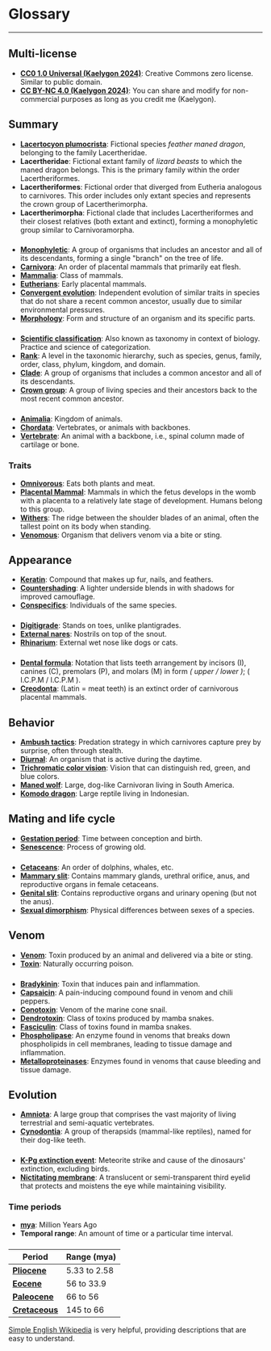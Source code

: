 
# Glossary
---

## Multi-license
- **[CC0 1.0 Universal (Kaelygon 2024)](https://creativecommons.org/public-domain/cc0/)**: Creative Commons zero license. Similar to public domain.
- **[CC BY-NC 4.0 (Kaelygon 2024)](https://creativecommons.org/licenses/by-nc/4.0/)**: You can share and modify for non-commercial purposes as long as you credit me (Kaelygon).
## Summary
- **[Lacertocyon plumocrista](https://github.com/Kaelygon/Lacertocyon-plumocrista)**: Fictional species *feather maned dragon*, belonging to the family Lacertheridae.
- **Lacertheridae**: Fictional extant family of *lizard beasts* to which the maned dragon belongs. This is the primary family within the order Lacertheriformes.
- **Lacertheriformes**: Fictional order that diverged from Eutheria analogous to carnivores. This order includes only extant species and represents the crown group of Lacertherimorpha.
- **Lacertherimorpha**: Fictional clade that includes Lacertheriformes and their closest relatives (both extant and extinct), forming a monophyletic group similar to Carnivoramorpha.
###
- **[Monophyletic](https://en.wikipedia.org/wiki/Monophyly)**: A group of organisms that includes an ancestor and all of its descendants, forming a single "branch" on the tree of life.
- **[Carnivora](https://en.wikipedia.org/wiki/Carnivora)**: An order of placental mammals that primarily eat flesh.
- **[Mammalia](https://en.wikipedia.org/wiki/Mammal)**: Class of mammals.
- **[Eutherians](https://en.wikipedia.org/wiki/Eutheria)**: Early placental mammals.
- **[Convergent evolution](https://en.wikipedia.org/wiki/Convergent_evolution)**: Independent evolution of similar traits in species that do not share a recent common ancestor, usually due to similar environmental pressures.
- **[Morphology](https://en.wikipedia.org/wiki/Morphology_(biology))**: Form and structure of an organism and its specific parts.
###
- **[Scientific classification](https://en.wikipedia.org/wiki/Taxonomy_(biology))**: Also known as taxonomy in context of biology. Practice and science of categorization.
- **[Rank](https://en.wikipedia.org/wiki/Taxonomic_rank)**: A level in the taxonomic hierarchy, such as species, genus, family, order, class, phylum, kingdom, and domain.
- **[Clade](https://en.wikipedia.org/wiki/Clade)**: A group of organisms that includes a common ancestor and all of its descendants.
- **[Crown group](https://en.wikipedia.org/wiki/Crown_group)**: A group of living species and their ancestors back to the most recent common ancestor.
###
- **[Animalia](https://en.wikipedia.org/wiki/Animalia)**: Kingdom of animals.
- **[Chordata](https://en.wikipedia.org/wiki/Chordata)**: Vertebrates, or animals with backbones.
- **[Vertebrate](https://en.wikipedia.org/wiki/vertebrates)**: An animal with a backbone, i.e., spinal column made of cartilage or bone.
###
### Traits
- **[Omnivorous](https://en.wikipedia.org/wiki/Omnivorous)**: Eats both plants and meat.
- **[Placental Mammal](https://en.wikipedia.org/wiki/Placentalia)**: Mammals in which the fetus develops in the womb with a placenta to a relatively late stage of development. Humans belong to this group.
- **[Withers](https://en.wikipedia.org/wiki/Withers)**: The ridge between the shoulder blades of an animal, often the tallest point on its body when standing.
- **[Venomous](https://en.wikipedia.org/wiki/Venom)**: Organism that delivers venom via a bite or sting.
###
## Appearance
- **[Keratin](https://en.wikipedia.org/wiki/Keratin)**: Compound that makes up fur, nails, and feathers.
- **[Countershading](https://en.wikipedia.org/wiki/Countershading)**: A lighter underside blends in with shadows for improved camouflage.
- **[Conspecifics](https://en.wikipedia.org/wiki/Biological_specificity#Conspecific)**: Individuals of the same species.
###
- **[Digitigrade](https://en.wikipedia.org/wiki/Digitigrade)**: Stands on toes, unlike plantigrades.
- **[External nares](https://en.wikipedia.org/wiki/Nostril)**: Nostrils on top of the snout.
- **[Rhinarium](https://en.wikipedia.org/wiki/Rhinarium)**: External wet nose like dogs or cats.
###
- **[Dental formula](https://en.wikipedia.org/wiki/Dentition#Dental_formula)**: Notation that lists teeth arrangement by incisors (I), canines (C), premolars (P), and molars (M) in form *( upper / lower )*; ( I.C.P.M / I.C.P.M ).
- **[Creodonta](https://en.wikipedia.org/wiki/Creodonta)**: (Latin = meat teeth) is an extinct order of carnivorous placental mammals.
###
## Behavior
- **[Ambush tactics](https://en.wikipedia.org/wiki/Ambush_predator)**: Predation strategy in which carnivores capture prey by surprise, often through stealth.
- **[Diurnal](https://en.wikipedia.org/wiki/Diurnality)**: An organism that is active during the daytime.
- **[Trichromatic color vision](https://en.wikipedia.org/wiki/Trichromacy)**: Vision that can distinguish red, green, and blue colors.
- **[Maned wolf](https://en.wikipedia.org/wiki/Maned_wolf)**: Large, dog-like Carnivoran living in South America.
- **[Komodo dragon](https://en.wikipedia.org/wiki/Komodo_dragon)**: Large reptile living in Indonesian.
###
## Mating and life cycle
- **[Gestation period](https://en.wikipedia.org/wiki/Gestation)**: Time between conception and birth.
- **[Senescence](https://en.wikipedia.org/wiki/Senescence)**: Process of growing old.
###
- **[Cetaceans](https://en.wikipedia.org/wiki/Cetacea)**: An order of dolphins, whales, etc.
- **[Mammary slit](https://en.wikipedia.org/wiki/Bottlenose_dolphin#Reproduction)**: Contains mammary glands, urethral orifice, anus, and reproductive organs in female cetaceans.
- **[Genital slit](https://baleinesendirect.org/en/discover/life-of-whales/physiology/reproductive-system/)**: Contains reproductive organs and urinary opening (but not the anus).
- **[Sexual dimorphism](https://en.wikipedia.org/wiki/Sexual_dimorphism)**: Physical differences between sexes of a species.
###
## Venom
- **[Venom](https://en.wikipedia.org/wiki/Venom)**: Toxin produced by an animal and delivered via a bite or sting.
- **[Toxin](https://en.wikipedia.org/wiki/Toxin)**: Naturally occurring poison.
###
- **[Bradykinin](https://en.wikipedia.org/wiki/Bradykinin)**: Toxin that induces pain and inflammation.
- **[Capsaicin](https://en.wikipedia.org/wiki/Capsaicin)**: A pain-inducing compound found in venom and chili peppers.
- **[Conotoxin](https://en.wikipedia.org/wiki/Conotoxin)**: Venom of the marine cone snail.
- **[Dendrotoxin](https://en.wikipedia.org/wiki/Dendrotoxin)**: Class of toxins produced by mamba snakes.
- **[Fasciculin](https://en.wikipedia.org/wiki/Fasciculin)**: Class of toxins found in mamba snakes.
- **[Phospholipase](https://en.wikipedia.org/wiki/Phospholipase)**: An enzyme found in venoms that breaks down phospholipids in cell membranes, leading to tissue damage and inflammation.
- **[Metalloproteinases](https://en.wikipedia.org/wiki/Metalloproteinases)**: Enzymes found in venoms that cause bleeding and tissue damage.
###
## Evolution
- **[Amniota](https://en.wikipedia.org/wiki/Amniote)**: A large group that comprises the vast majority of living terrestrial and semi-aquatic vertebrates.
- **[Cynodontia](https://en.wikipedia.org/wiki/Cynodontia)**: A group of therapsids (mammal-like reptiles), named for their dog-like teeth.
###
- **[K-Pg extinction event](https://en.wikipedia.org/wiki/Cretaceous%E2%80%93Paleogene_extinction_event)**: Meteorite strike and cause of the dinosaurs' extinction, excluding birds.
- **[Nictitating membrane](https://en.wikipedia.org/wiki/Nictitating_membrane)**: A translucent or semi-transparent third eyelid that protects and moistens the eye while maintaining visibility.
###
### Time periods
- **[mya](https://simple.wikipedia.org/wiki/Mya_(unit))**: Million Years Ago
- **Temporal range**: An amount of time or a particular time interval.
###

| Period                                                     | Range (mya)  |
| ---------------------------------------------------------- | ------------ |
| **[Pliocene](https://en.wikipedia.org/wiki/Pliocene)**     | 5.33 to 2.58 |
| **[Eocene](https://en.wikipedia.org/wiki/Eocene)**         | 56 to 33.9   |
| **[Paleocene](https://en.wikipedia.org/wiki/Paleocene)**   | 66 to 56     |
| **[Cretaceous](https://en.wikipedia.org/wiki/Cretaceous)** | 145 to 66    |

[Simple English Wikipedia](https://simple.wikipedia.org/) is very helpful, providing descriptions that are easy to understand. 
